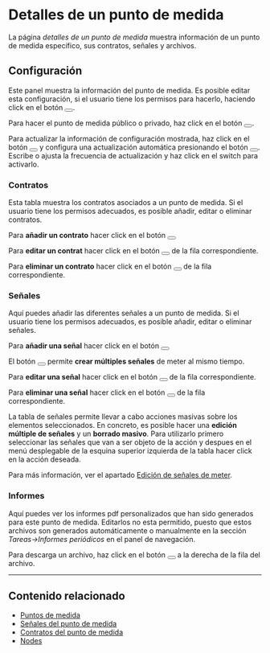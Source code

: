 # Detalles de un punto de medida

La página *detalles de un punto de medida* muestra información de un punto de medida específico, sus contratos, señales y archivos.


<a name="edit-meters"></a>

## Configuración

Este panel muestra la información del punto de medida. Es posible editar esta configuración, si el usuario tiene los permisos para hacerlo, haciendo click en el botón <button type="button" class="btn btn-default"><div class="button-content" style=""><span class="icon"><i class="mdi mdi-pencil"></i></span></div></button>.

Para hacer el punto de medida público o privado, haz click en el botón <button type="button" class="btn btn-default"><div class="button-content" style=""><span class="icon"><i class="mdi mdi-eye"></i></span></div></button>.

Para actualizar la información de configuración mostrada, haz click en el botón <button type="button" class="btn btn-default"><div class="button-content" style=""><span class="icon"><i class="mdi mdi-replay"></i></span></div></button> y configura una actualización automática presionando el botón <button type="button" class="btn btn-default"><div class="button-content" style=""><span class="icon"><i class="mdi mdi-cog"></i></span></div></button>. Escribe o ajusta la frecuencia de actualización y haz click en el switch para activarlo.


### Contratos

Esta tabla muestra los contratos asociados a un punto de medida. Si el usuario tiene los permisos adecuados, es posible añadir, editar o eliminar contratos.

Para **añadir un contrato** hacer click en el botón <button type="button" class="btn btn-default"><div class="button-content" style=""><span class="icon"><i class="mdi mdi-plus-box"></i></span></div></button>


Para **editar un contrat** hacer click en el botón <button type="button" class="btn btn-default"><div class="button-content" style=""><span class="icon"><i class="mdi mdi-pencil"></i></span></div></button> de la fila correspondiente.

Para **eliminar un contrato** hacer click en el botón <button type="button" class="btn btn-danger"><div class="button-content" style=""><span class="icon"><i class="mdi mdi-delete"></i></span></div></button> de la fila correspondiente.



### Señales

Aquí puedes añadir las diferentes señales a un punto de medida. Si el usuario tiene los permisos adecuados, es posible añadir, editar o eliminar señales.

Para **añadir una señal** hacer click en el botón <button type="button" class="btn btn-default"><div class="button-content" style=""><span class="icon"><i class="mdi mdi-plus-box"></i></span></div></button>

El botón <button type="button" class="btn btn-default"><div class="button-content" style=""><span class="icon"><i class="mdi mdi-plus-box-multiple"></i></span></div></button> permite **crear múltiples señales** de meter al mismo tiempo.

Para **editar una señal** hacer click en el botón <button type="button" class="btn btn-default"><div class="button-content" style=""><span class="icon"><i class="mdi mdi-pencil"></i></span></div></button> de la fila correspondiente.

Para **eliminar una señal** hacer click en el botón <button type="button" class="btn btn-danger"><div class="button-content" style=""><span class="icon"><i class="mdi mdi-delete"></i></span></div></button> de la fila correspondiente.

La tabla de señales permite llevar a cabo acciones masivas sobre los elementos seleccionados. En concreto, es posible hacer una **edición múltiple de señales** y un **borrado masivo**. Para utilizarlo primero seleccionar las señales que van a ser objeto de la acción y despues en el menú desplegable de la esquina superior izquierda de la tabla hacer click en la acción deseada.

Para más información, ver el apartado [Edición de señales de meter](help/energy_meter_signals#bulk-edit-meter-signals).


### Informes

Aquí puedes ver los informes pdf personalizados que han sido generados para este punto de medida. Editarlos no esta permitido, puesto que estos archivos son generados automáticamente o manualmente en la sección *Tareas->Informes periódicos* en el panel de navegación.

Para descarga un archivo, haz click en el botón <button type="button" class="btn btn-default"><div class="button-content" style=""><span class="icon"><i class="mdi mdi-download"></i></span></div></button> a la derecha de la fila del archivo.

---

## Contenido relacionado

* [Puntos de medida](help/energy_meters)
* [Señales del punto de medida](help/energy_meter_signals)
* [Contratos del punto de medida](help/energy_meter_contracts)
* [Nodes](help/nodes)


